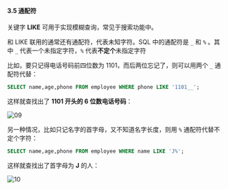 #### 3.5 通配符



关键字 **LIKE** 可用于实现模糊查询，常见于搜索功能中。

和 LIKE 联用的通常还有通配符，代表未知字符。SQL 中的通配符是 `_` 和 `%` 。其中 `_` 代表一个未指定字符，`%` 代表**不定个**未指定字符

比如，要只记得电话号码前四位数为 1101，而后两位忘记了，则可以用两个 `_` 通配符代替：

```sql
SELECT name,age,phone FROM employee WHERE phone LIKE '1101__';
```

这样就查找出了 **1101 开头的 6 位数电话号码**：

![09](https://doc.shiyanlou.com/MySQL/sql-04-09.png)

另一种情况，比如只记名字的首字母，又不知道名字长度，则用 `%` 通配符代替不定个字符：

```sql
SELECT name,age,phone FROM employee WHERE name LIKE 'J%';
```

这样就查找出了首字母为 **J** 的人：

![10](https://doc.shiyanlou.com/MySQL/sql-04-10.png)